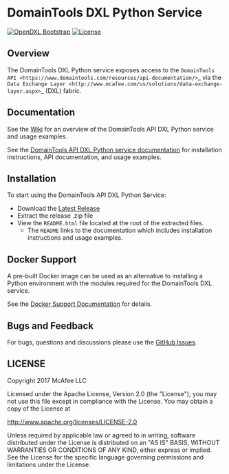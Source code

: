# DomainTools DXL Python Service
[![OpenDXL Bootstrap](https://img.shields.io/badge/Built%20With-OpenDXL%20Bootstrap-blue.svg)](https://github.com/opendxl/opendxl-bootstrap-python)
[![License](https://img.shields.io/badge/License-Apache%202.0-blue.svg)](https://opensource.org/licenses/Apache-2.0)

## Overview

The DomainTools DXL Python service exposes access to the `DomainTools API <https://www.domaintools.com/resources/api-documentation/>`_
via the `Data Exchange Layer <http://www.mcafee.com/us/solutions/data-exchange-layer.aspx>`_ (DXL) fabric.

## Documentation

See the [Wiki](https://github.com/opendxl/opendxl-domaintools-service-python/wiki) for an overview of the
DomainTools API DXL Python service and usage examples.

See the [DomainTools API DXL Python service documentation](https://opendxl.github.io/opendxl-domaintools-service-python/pydoc) for
installation instructions, API documentation, and usage examples.

## Installation

To start using the DomainTools API DXL Python Service:

* Download the [Latest Release](https://github.com/opendxl/opendxl-domaintools-service-python/releases)
* Extract the release .zip file
* View the `README.html` file located at the root of the extracted files.
  * The `README` links to the documentation which includes installation instructions and usage examples.

## Docker Support

A pre-built Docker image can be used as an alternative to installing a Python environment with the
modules required for the DomainTools DXL service.

See the [Docker Support Documentation](https://opendxl.github.io/opendxl-domaintools-service-python/pydoc/docker.html) for details.

## Bugs and Feedback

For bugs, questions and discussions please use the [GitHub Issues](https://github.com/opendxl/opendxl-domaintools-service-python/issues).


## LICENSE

Copyright 2017 McAfee LLC

Licensed under the Apache License, Version 2.0 (the "License"); you may not use this file except in compliance with the License. You may obtain a copy of the License at

http://www.apache.org/licenses/LICENSE-2.0

Unless required by applicable law or agreed to in writing, software distributed under the License is distributed on an "AS IS" BASIS, WITHOUT WARRANTIES OR CONDITIONS OF ANY KIND, either express or implied. See the License for the specific language governing permissions and limitations under the License.

